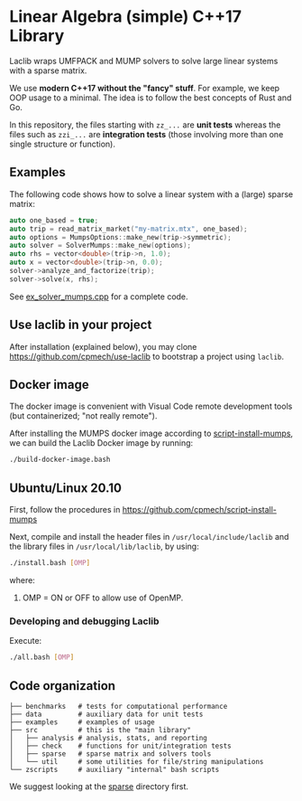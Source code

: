 # Linear Algebra (simple) C++17 Library

Laclib wraps UMFPACK and MUMP solvers to solve large linear systems with a sparse matrix.

We use **modern C++17 without the "fancy" stuff**. For example, we keep OOP usage to a minimal. The idea is to follow the best concepts of Rust and Go.

In this repository, the files starting with `zz_...` are **unit tests** whereas the files such as `zzi_...` are **integration tests** (those involving more than one single structure or function).

## Examples

The following code shows how to solve a linear system with a (large) sparse matrix:

```c++
auto one_based = true;
auto trip = read_matrix_market("my-matrix.mtx", one_based);
auto options = MumpsOptions::make_new(trip->symmetric);
auto solver = SolverMumps::make_new(options);
auto rhs = vector<double>(trip->n, 1.0);
auto x = vector<double>(trip->n, 0.0);
solver->analyze_and_factorize(trip);
solver->solve(x, rhs);
```

See [ex_solver_mumps.cpp](https://github.com/cpmech/laclib/blob/main/examples/ex_solver_mumps.cpp) for a complete code.

## Use laclib in your project

After installation (explained below), you may clone https://github.com/cpmech/use-laclib to bootstrap a project using `laclib`.

## Docker image

The docker image is convenient with Visual Code remote development tools (but containerized; "not really remote").

After installing the MUMPS docker image according to [script-install-mumps](https://github.com/cpmech/script-install-mumps), we can build the Laclib Docker image by running:

```bash
./build-docker-image.bash
```

## Ubuntu/Linux 20.10

First, follow the procedures in https://github.com/cpmech/script-install-mumps

Next, compile and install the header files in `/usr/local/include/laclib` and the library files in `/usr/local/lib/laclib`, by using:

```bash
./install.bash [OMP]
```

where:

1. OMP = ON or OFF to allow use of OpenMP.

### Developing and debugging Laclib

Execute:

```bash
./all.bash [OMP]
```

## Code organization

```
├── benchmarks   # tests for computational performance
├── data         # auxiliary data for unit tests
├── examples     # examples of usage
├── src          # this is the "main library"
│   ├── analysis # analysis, stats, and reporting
│   ├── check    # functions for unit/integration tests
│   ├── sparse   # sparse matrix and solvers tools
│   └── util     # some utilities for file/string manipulations
└── zscripts     # auxiliary "internal" bash scripts
```

We suggest looking at the [sparse](https://github.com/cpmech/laclib/tree/main/src/sparse) directory first.

